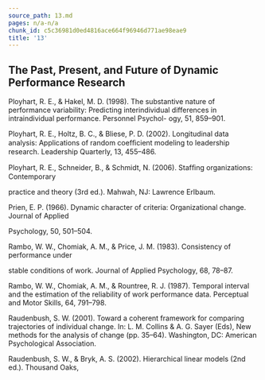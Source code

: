 ```yaml
---
source_path: 13.md
pages: n/a-n/a
chunk_id: c5c36981d0ed4816ace664f96946d771ae98eae9
title: '13'
---
```

## The Past, Present, and Future of Dynamic Performance Research

Ployhart, R. E., & Hakel, M. D. (1998). The substantive nature of performance variability: Predicting interindividual differences in intraindividual performance. Personnel Psychol- ogy, 51, 859–901.

Ployhart, R. E., Holtz, B. C., & Bliese, P. D. (2002). Longitudinal data analysis: Applications of random coefﬁcient modeling to leadership research. Leadership Quarterly, 13, 455–486.

Ployhart, R. E., Schneider, B., & Schmidt, N. (2006). Stafﬁng organizations: Contemporary

practice and theory (3rd ed.). Mahwah, NJ: Lawrence Erlbaum.

Prien, E. P. (1966). Dynamic character of criteria: Organizational change. Journal of Applied

Psychology, 50, 501–504.

Rambo, W. W., Chomiak, A. M., & Price, J. M. (1983). Consistency of performance under

stable conditions of work. Journal of Applied Psychology, 68, 78–87.

Rambo, W. W., Chomiak, A. M., & Rountree, R. J. (1987). Temporal interval and the estimation of the reliability of work performance data. Perceptual and Motor Skills, 64, 791–798.

Raudenbush, S. W. (2001). Toward a coherent framework for comparing trajectories of individual change. In: L. M. Collins & A. G. Sayer (Eds), New methods for the analysis of change (pp. 35–64). Washington, DC: American Psychological Association.

Raudenbush, S. W., & Bryk, A. S. (2002). Hierarchical linear models (2nd ed.). Thousand Oaks,
